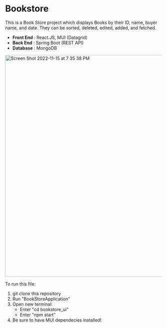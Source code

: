 # Bookstore

This is a Book Store project which displays Books by their ID, name, buyer name, and date. They can be sorted, deleted, edited, added, and fetched. 

* **Front End** : React.JS, MUI (Datagrid)
* **Back End** : Spring Boot (REST API)
* **Database** : MongoDB

<img width="712" alt="Screen Shot 2022-11-15 at 7 35 38 PM" src="https://user-images.githubusercontent.com/73435085/202061709-96d3aa32-a016-4e30-b8bb-db541628ad5b.png">


To run this file:
1. git clone this repository
2. Run "BookStoreApplication"
3. Open new terminal:
   * Enter "cd bookstore_ui"
   * Enter "npm start"
4. Be sure to have MUI dependecies installed!
